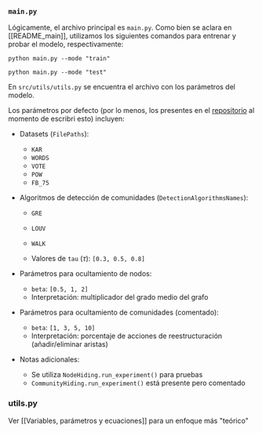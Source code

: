### `main.py`
Lógicamente, el archivo principal es `main.py`. Como bien se aclara en [[README_main]], utilizamos los siguientes comandos para entrenar y probar el modelo, respectivamente:
```shell
python main.py --mode "train"
```
```shell
python main.py --mode "test"
```

En `src/utils/utils.py` se encuentra el archivo con los parámetros del modelo.

Los parámetros por defecto (por lo menos, los presentes en el [repositorio](https://github.com/AndreaBe99/community_membership_hiding/blob/main/main.py) al momento de escribri esto) incluyen:

- Datasets (`FilePaths`):
  - `KAR`
  - `WORDS`
  - `VOTE`
  - `POW`
  - `FB_75`

- Algoritmos de detección de comunidades (`DetectionAlgorithmsNames`):
  - `GRE`
  - `LOUV`
  - `WALK`
  
  - Valores de `tau` ($\tau$): `[0.3, 0.5, 0.8]`

- Parámetros para ocultamiento de nodos:
  - `beta`: `[0.5, 1, 2]`
  - Interpretación: multiplicador del grado medio del grafo

- Parámetros para ocultamiento de comunidades (comentado):
  - `beta`: `[1, 3, 5, 10]`
  - Interpretación: porcentaje de acciones de reestructuración (añadir/eliminar aristas)

- Notas adicionales:
  - Se utiliza `NodeHiding.run_experiment()` para pruebas
  - `CommunityHiding.run_experiment()` está presente pero comentado


### utils.py
Ver [[Variables, parámetros y ecuaciones]] para un enfoque más "teórico"


